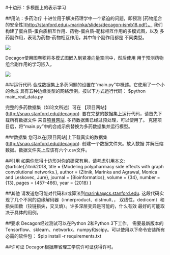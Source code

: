 #十边形：多模图上的表示学习

##用法：多药治疗
十进位用于解决药理学中一个紧迫的问题，即预测
[药物组合的安全性](http://stanford.edu/~marinka/slides/decagon-ismb18.pdf）。
我们构建了蛋白质-蛋白质相互作用、药物-蛋白质-靶标相互作用的多模式图，以及
多药副作用，表现为药物-药物相互作用，其中每个副作用都是
不同类型。
<p align=“center”>
<img src=“https://github.com/marinkaz/decagon/blob/master/images/polypharmacy-graph.png“width=”600“align=”center“>
</p>
Decagon使用图卷积将多模式图嵌入到紧凑向量空间中，然后使用
用于预测药物组合副作用的学习嵌入。
<p align=“center”>
<img src=“https://github.com/marinkaz/decagon/blob/master/images/decagon-architecture-1.png“width=”800“align=”center“>
</p>


###运行代码
合成数据集上多药问题的设置在“main.py”中概述。它使用了一个小的合成
具有五种边缘类型的网络示例。按以下方式运行代码：
$python main_real_data.py

完整的多药数据集（如论文所述）可在
【项目网站】(http://snap.stanford.edu/decagon). 要在完整的数据集上运行代码，请首先下载所有数据文件
来自[项目网站](http://snap.stanford.edu/decagon). 多药数据集已经过预处理，可以使用了。
克隆项目后，将“main.py”中的合成示例替换为多药数据集并运行模型。

###数据集
您可以在[项目网站]上下载真实的数据集(http://snap.stanford.edu/decagon). 创建一个数据文件夹。放入数据
并解压缩数据。数据文件夹上应该有六个.csv文件。

##引用
如果你觉得十边形对你的研究有用，请考虑引用[本文](https://academic.oup.com/bioinformatics/article/34/13/i457/5045770):
@article{Zitnik2018,
      title     = {Modeling polypharmacy side effects with graph convolutional networks.},
      author    = {Zitnik, Marinka and Agrawal, Monica and Leskovec, Jure},
      journal   = {Bioinformatics},
      volume    = {34},
      number    = {13},
      pages     = {457–466},
      year      = {2018}
    }
    
##其他
请发送您可能对代码和/或算法到<marinka@cs.stanford.edu>.
这段代码实现了几个不同的边缘解码器（innerproduct、distmult、，
双线性，dedicom）和损失函数（铰链损失，交叉熵）。许多深层变异是可能的，什么有效
最好的可能取决于具体的用例。



##要求
Decagon经过测试可以在Python 2和Python 3下工作。
需要最新版本的Tensorflow、sklearn、networkx、numpy和scipy。可以使用以下命令安装所有必需的软件包：
$pip install -r requirements.txt

##许可证
Decagon根据麻省理工学院许可证获得许可。
